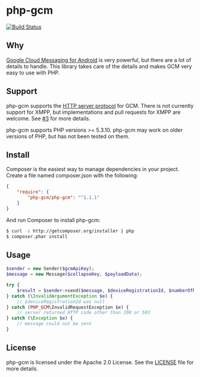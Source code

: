 # php-gcm

[![Build Status](https://travis-ci.org/lkorth/php-gcm.svg?branch=travis)](https://travis-ci.org/lkorth/php-gcm)

Why
--------
[Google Cloud Messaging for Android](http://developer.android.com/google/gcm/index.html) is very powerful,
but there are a lot of details to handle. This library takes care of the details and makes GCM very easy
to use with PHP.

Support
-------
php-gcm supports the [HTTP server protocol](https://developers.google.com/cloud-messaging/server) for GCM.
There is not currently support for XMPP, but implementations and pull requests for XMPP are welcome.
See [#3](https://github.com/lkorth/php-gcm/issues/3) for more details.

php-gcm supports PHP versions >= 5.3.10. php-gcm may work on older versions of PHP, but has not been
tested on them.

Install
---------
Composer is the easiest way to manage dependencies in your project. Create a file named composer.json with the following:

```json
{
    "require": {
        "php-gcm/php-gcm": "^1.1.1"
    }
}
```

And run Composer to install php-gcm:

```bash
$ curl -s http://getcomposer.org/installer | php
$ composer.phar install
```

Usage
-------
```php
$sender = new Sender($gcmApiKey);
$message = new Message($collapseKey, $payloadData);

try {
    $result = $sender->send($message, $deviceRegistrationId, $numberOfRetryAttempts);
} catch (\InvalidArgumentException $e) {
    // $deviceRegistrationId was null
} catch (PHP_GCM\InvalidRequestException $e) {
    // server returned HTTP code other than 200 or 503
} catch (\Exception $e) {
    // message could not be sent
}
```

License
--------
php-gcm is licensed under the Apache 2.0 License. See the [LICENSE](LICENSE) file for more details.
